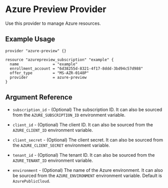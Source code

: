# Azure Preview Provider

Use this provider to manage Azure resources.

## Example Usage

```hcl
provider "azure-preview" {}

resource "azurepreview_subscription" "example" {
  name               = "example"
  enrollment_account = "6d38255d-8321-4f17-8ddd-3bd94c57d988"
  offer_type         = "MS-AZR-0148P"
  provider           = azure-preview
}
```

## Argument Reference

* `subscription_id` - (Optional) The subscription ID. It can also be sourced from the `AZURE_SUBSCRIPTION_ID` environment variable.

* `client_id` - (Optional) The client ID. It can also be sourced from the `AZURE_CLIENT_ID` environment variable.

* `client_secret` - (Optional) The client secret. It can also be sourced from the `AZURE_CLIENT_SECRET` environment variable.

* `tenant_id` - (Optional) The tenant ID. It can also be sourced from the `AZURE_TENANT_ID` environment variable.

* `environment` - (Optional) The name of the Azure environment. It can also be sourced from the `AZURE_ENVIRONMENT` environment variable. Default is `AzurePublicCloud`.
